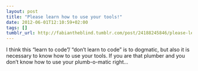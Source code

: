 ```yaml
---
layout: post
title: "Please learn how to use your tools!"
date: 2012-06-01T12:10:59+02:00
tags: []
tumblr_url: http://fabiantheblind.tumblr.com/post/24188245846/please-learn-how-to-use-your-tools
---
```

I think this “learn to code”/ “don’t learn to code” is to dogmatic, but also it is necessary to know how to use your tools. If you are that plumber and you don’t know how to use your plumb-o-matic right…
